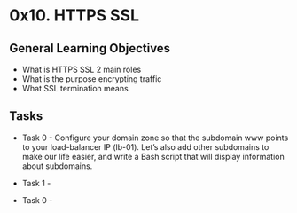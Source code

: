 # 0x10. HTTPS SSL

## General Learning Objectives

* What is HTTPS SSL 2 main roles
* What is the purpose encrypting traffic
* What SSL termination means

## Tasks

* Task 0 - Configure your domain zone so that the subdomain www points to your load-balancer IP (lb-01). Let’s also add other subdomains to make our life easier, and write a Bash script that will display information about subdomains.

* Task 1 - 
* Task 0 - 
